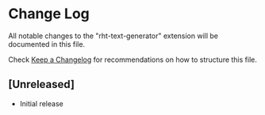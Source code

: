 # Change Log

All notable changes to the "rht-text-generator" extension will be documented in this file.

Check [Keep a Changelog](http://keepachangelog.com/) for recommendations on how to structure this file.

## [Unreleased]

- Initial release